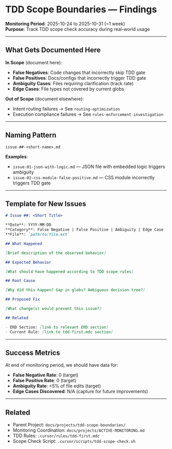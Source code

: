 # TDD Scope Boundaries — Findings

**Monitoring Period**: 2025-10-24 to 2025-10-31 (~1 week)  
**Purpose**: Track TDD scope check accuracy during real-world usage

---

## What Gets Documented Here

**In Scope** (document here):

- **False Negatives**: Code changes that incorrectly skip TDD gate
- **False Positives**: Docs/configs that incorrectly trigger TDD gate
- **Ambiguity Cases**: Files requiring clarification (track rate)
- **Edge Cases**: File types not covered by current globs

**Out of Scope** (document elsewhere):

- Intent routing failures → See `routing-optimization`
- Execution compliance failures → See `rules-enforcement-investigation`

---

## Naming Pattern

`issue-##-<short-name>.md`

**Examples**:

- `issue-01-json-with-logic.md` — JSON file with embedded logic triggers ambiguity
- `issue-02-css-module-false-positive.md` — CSS module incorrectly triggers TDD gate

---

## Template for New Issues

```markdown
# Issue ##: <Short Title>

**Date**: YYYY-MM-DD  
**Category**: False Negative | False Positive | Ambiguity | Edge Case  
**File**: `path/to/file.ext`

## What Happened

[Brief description of the observed behavior]

## Expected Behavior

[What should have happened according to TDD scope rules]

## Root Cause

[Why did this happen? Gap in globs? Ambiguous decision tree?]

## Proposed Fix

[What change(s) would prevent this issue?]

## Related

- ERD Section: [link to relevant ERD section]
- Current Rule: [link to tdd-first.mdc section]
```

---

## Success Metrics

At end of monitoring period, we should have data for:

- **False Negative Rate**: 0 (target)
- **False Positive Rate**: 0 (target)
- **Ambiguity Rate**: <5% of file edits (target)
- **Edge Cases Discovered**: N/A (capture for future improvements)

---

## Related

- Parent Project: `docs/projects/tdd-scope-boundaries/`
- Monitoring Coordination: `docs/projects/ACTIVE-MONITORING.md`
- TDD Rules: `.cursor/rules/tdd-first.mdc`
- Scope Check Script: `.cursor/scripts/tdd-scope-check.sh`
